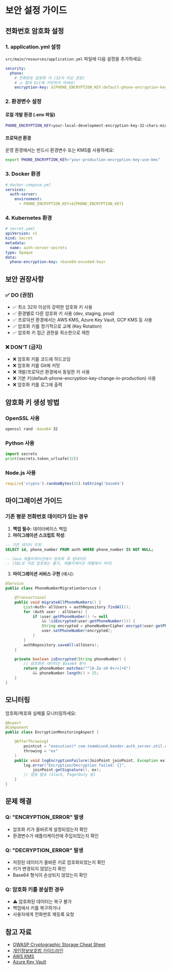 # 보안 설정 가이드

## 전화번호 암호화 설정

### 1. application.yml 설정

`src/main/resources/application.yml` 파일에 다음 설정을 추가하세요:

```yaml
security:
  phone:
    # 전화번호 암호화 키 (32자 이상 권장)
    # ⚠️ 절대 Git에 커밋하지 마세요!
    encryption-key: ${PHONE_ENCRYPTION_KEY:default-phone-encryption-key-change-in-production}
```

### 2. 환경변수 설정

#### 로컬 개발 환경 (.env 파일)
```bash
PHONE_ENCRYPTION_KEY=your-local-development-encryption-key-32-chars-minimum
```

#### 프로덕션 환경
운영 환경에서는 반드시 환경변수 또는 KMS를 사용하세요:

```bash
export PHONE_ENCRYPTION_KEY="your-production-encryption-key-use-kms"
```

### 3. Docker 환경
```yaml
# docker-compose.yml
services:
  auth-server:
    environment:
      - PHONE_ENCRYPTION_KEY=${PHONE_ENCRYPTION_KEY}
```

### 4. Kubernetes 환경
```yaml
# secret.yaml
apiVersion: v1
kind: Secret
metadata:
  name: auth-server-secrets
type: Opaque
data:
  phone-encryption-key: <base64-encoded-key>
```

## 보안 권장사항

### ✅ DO (권장)
- ✅ 최소 32자 이상의 강력한 암호화 키 사용
- ✅ 환경별로 다른 암호화 키 사용 (dev, staging, prod)
- ✅ 프로덕션 환경에서는 AWS KMS, Azure Key Vault, GCP KMS 등 사용
- ✅ 암호화 키를 정기적으로 교체 (Key Rotation)
- ✅ 암호화 키 접근 권한을 최소한으로 제한

### ❌ DON'T (금지)
- ❌ 암호화 키를 코드에 하드코딩
- ❌ 암호화 키를 Git에 커밋
- ❌ 개발/프로덕션 환경에서 동일한 키 사용
- ❌ 기본 키(default-phone-encryption-key-change-in-production) 사용
- ❌ 암호화 키를 로그에 출력

## 암호화 키 생성 방법

### OpenSSL 사용
```bash
openssl rand -base64 32
```

### Python 사용
```python
import secrets
print(secrets.token_urlsafe(32))
```

### Node.js 사용
```javascript
require('crypto').randomBytes(32).toString('base64')
```

## 마이그레이션 가이드

### 기존 평문 전화번호 데이터가 있는 경우

1. **백업 필수**: 데이터베이스 백업
2. **마이그레이션 스크립트 작성**:

```sql
-- 기존 데이터 조회
SELECT id, phone_number FROM auth WHERE phone_number IS NOT NULL;

-- Java 애플리케이션에서 암호화 후 업데이트
-- (SQL로 직접 암호화는 불가, 애플리케이션 레벨에서 처리)
```

3. **마이그레이션 서비스 구현** (예시):
```java
@Service
public class PhoneNumberMigrationService {

    @Transactional
    public void migrateAllPhoneNumbers() {
        List<Auth> allUsers = authRepository.findAll();
        for (Auth user : allUsers) {
            if (user.getPhoneNumber() != null
                && !isEncrypted(user.getPhoneNumber())) {
                String encrypted = phoneNumberCipher.encrypt(user.getPhoneNumber());
                user.setPhoneNumber(encrypted);
            }
        }
        authRepository.saveAll(allUsers);
    }

    private boolean isEncrypted(String phoneNumber) {
        // 암호화된 데이터는 Base64 형식
        return phoneNumber.matches("^[A-Za-z0-9+/=]+$")
            && phoneNumber.length() > 15;
    }
}
```

## 모니터링

암호화/복호화 실패를 모니터링하세요:

```java
@Aspect
@Component
public class EncryptionMonitoringAspect {

    @AfterThrowing(
        pointcut = "execution(* com.teambiund.bander.auth_server.util.cipher.*.*(..))",
        throwing = "ex"
    )
    public void logEncryptionFailure(JoinPoint joinPoint, Exception ex) {
        log.error("Encryption/Decryption failed: {}",
            joinPoint.getSignature(), ex);
        // 알림 발송 (Slack, PagerDuty 등)
    }
}
```

## 문제 해결

### Q: "ENCRYPTION_ERROR" 발생
- 암호화 키가 올바르게 설정되었는지 확인
- 환경변수가 애플리케이션에 주입되었는지 확인

### Q: "DECRYPTION_ERROR" 발생
- 저장된 데이터가 올바른 키로 암호화되었는지 확인
- 키가 변경되지 않았는지 확인
- Base64 형식이 손상되지 않았는지 확인

### Q: 암호화 키를 분실한 경우
- ⚠️ 암호화된 데이터는 복구 불가
- 백업에서 키를 복구하거나
- 사용자에게 전화번호 재등록 요청

## 참고 자료

- [OWASP Cryptographic Storage Cheat Sheet](https://cheatsheetseries.owasp.org/cheatsheets/Cryptographic_Storage_Cheat_Sheet.html)
- [개인정보보호법 가이드라인](https://www.privacy.go.kr/)
- [AWS KMS](https://aws.amazon.com/kms/)
- [Azure Key Vault](https://azure.microsoft.com/en-us/services/key-vault/)
